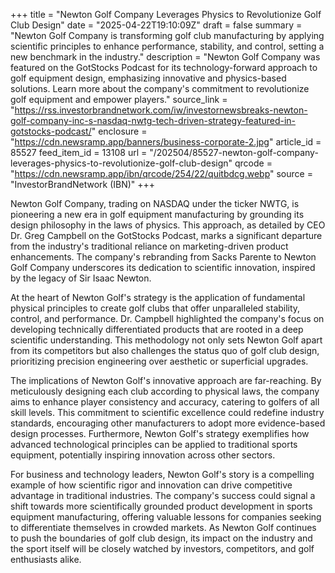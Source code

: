 +++
title = "Newton Golf Company Leverages Physics to Revolutionize Golf Club Design"
date = "2025-04-22T19:10:09Z"
draft = false
summary = "Newton Golf Company is transforming golf club manufacturing by applying scientific principles to enhance performance, stability, and control, setting a new benchmark in the industry."
description = "Newton Golf Company was featured on the GotStocks Podcast for its technology-forward approach to golf equipment design, emphasizing innovative and physics-based solutions. Learn more about the company's commitment to revolutionize golf equipment and empower players."
source_link = "https://rss.investorbrandnetwork.com/iw/investornewsbreaks-newton-golf-company-inc-s-nasdaq-nwtg-tech-driven-strategy-featured-in-gotstocks-podcast/"
enclosure = "https://cdn.newsramp.app/banners/business-corporate-2.jpg"
article_id = 85527
feed_item_id = 13108
url = "/202504/85527-newton-golf-company-leverages-physics-to-revolutionize-golf-club-design"
qrcode = "https://cdn.newsramp.app/ibn/qrcode/254/22/quitbdcg.webp"
source = "InvestorBrandNetwork (IBN)"
+++

<p>Newton Golf Company, trading on NASDAQ under the ticker NWTG, is pioneering a new era in golf equipment manufacturing by grounding its design philosophy in the laws of physics. This approach, as detailed by CEO Dr. Greg Campbell on the GotStocks Podcast, marks a significant departure from the industry's traditional reliance on marketing-driven product enhancements. The company's rebranding from Sacks Parente to Newton Golf Company underscores its dedication to scientific innovation, inspired by the legacy of Sir Isaac Newton.</p><p>At the heart of Newton Golf's strategy is the application of fundamental physical principles to create golf clubs that offer unparalleled stability, control, and performance. Dr. Campbell highlighted the company's focus on developing technically differentiated products that are rooted in a deep scientific understanding. This methodology not only sets Newton Golf apart from its competitors but also challenges the status quo of golf club design, prioritizing precision engineering over aesthetic or superficial upgrades.</p><p>The implications of Newton Golf's innovative approach are far-reaching. By meticulously designing each club according to physical laws, the company aims to enhance player consistency and accuracy, catering to golfers of all skill levels. This commitment to scientific excellence could redefine industry standards, encouraging other manufacturers to adopt more evidence-based design processes. Furthermore, Newton Golf's strategy exemplifies how advanced technological principles can be applied to traditional sports equipment, potentially inspiring innovation across other sectors.</p><p>For business and technology leaders, Newton Golf's story is a compelling example of how scientific rigor and innovation can drive competitive advantage in traditional industries. The company's success could signal a shift towards more scientifically grounded product development in sports equipment manufacturing, offering valuable lessons for companies seeking to differentiate themselves in crowded markets. As Newton Golf continues to push the boundaries of golf club design, its impact on the industry and the sport itself will be closely watched by investors, competitors, and golf enthusiasts alike.</p>